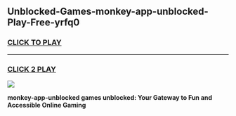 
## Unblocked-Games-monkey-app-unblocked-Play-Free-yrfq0
<h3>
<a href="https://premium76.site?title=monkey-app-unblocked&ref=20M">CLICK TO PLAY</a></h3>
<hr>

<h3>
<a href="https://premium76.site?title=monkey-app-unblocked&ref=20M">CLICK 2 PLAY</a>
  
</h3>

<a href="https://premium76.site?title=monkey-app-unblocked&ref=19M"><img src="https://clearcache.store/games.png"></a>


**monkey-app-unblocked games unblocked: Your Gateway to Fun and Accessible Online Gaming**
